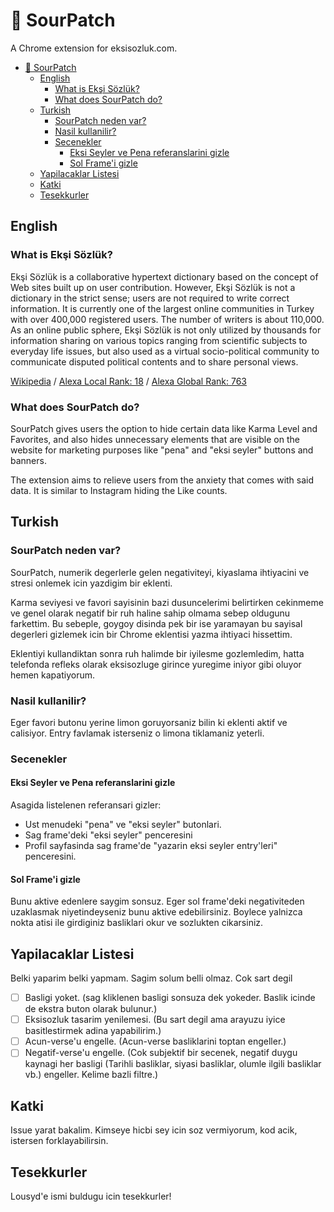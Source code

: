 # 🍋 SourPatch

A Chrome extension for eksisozluk.com.

- [🍋 SourPatch](#-sourpatch)
  - [English](#english)
    - [What is Ekşi Sözlük?](#what-is-ekşi-sözlük)
    - [What does SourPatch do?](#what-does-sourpatch-do)
  - [Turkish](#turkish)
    - [SourPatch neden var?](#sourpatch-neden-var)
    - [Nasil kullanilir?](#nasil-kullanilir)
    - [Secenekler](#secenekler)
      - [Eksi Seyler ve Pena referanslarini gizle](#eksi-seyler-ve-pena-referanslarini-gizle)
      - [Sol Frame'i gizle](#sol-framei-gizle)
  - [Yapilacaklar Listesi](#yapilacaklar-listesi)
  - [Katki](#katki)
  - [Tesekkurler](#tesekkurler)

## English

### What is Ekşi Sözlük?

Ekşi Sözlük is a collaborative hypertext dictionary based on the concept of Web sites built up on user contribution. However, Ekşi Sözlük is not a dictionary in the strict sense; users are not required to write correct information. It is currently one of the largest online communities in Turkey with over 400,000 registered users. The number of writers is about 110,000. As an online public sphere, Ekşi Sözlük is not only utilized by thousands for information sharing on various topics ranging from scientific subjects to everyday life issues, but also used as a virtual socio-political community to communicate disputed political contents and to share personal views.

[Wikipedia](https://en.wikipedia.org/wiki/Ek%C5%9Fi_S%C3%B6zl%C3%BCk) / [Alexa Local Rank: 18](https://www.alexa.com/topsites/countries/TR) / [Alexa Global Rank: 763](https://www.alexa.com/siteinfo/eksisozluk.com)

### What does SourPatch do?

SourPatch gives users the option to hide certain data like Karma Level and Favorites, and also hides unnecessary elements that are visible on the website for marketing purposes like "pena" and "eksi seyler" buttons and banners.

The extension aims to relieve users from the anxiety that comes with said data. It is similar to Instagram hiding the Like counts.

## Turkish

### SourPatch neden var?

SourPatch, numerik degerlerle gelen negativiteyi, kiyaslama ihtiyacini ve stresi onlemek icin yazdigim bir eklenti.

Karma seviyesi ve favori sayisinin bazi dusuncelerimi belirtirken cekinmeme ve genel olarak negatif bir ruh haline sahip olmama sebep oldugunu farkettim. Bu sebeple, goygoy disinda pek bir ise yaramayan bu sayisal degerleri gizlemek icin bir Chrome eklentisi yazma ihtiyaci hissettim.

Eklentiyi kullandiktan sonra ruh halimde bir iyilesme gozlemledim, hatta telefonda refleks olarak eksisozluge girince yuregime iniyor gibi oluyor hemen kapatiyorum.

### Nasil kullanilir?

Eger favori butonu yerine limon goruyorsaniz bilin ki eklenti aktif ve calisiyor. Entry favlamak isterseniz o limona tiklamaniz yeterli.

### Secenekler

#### Eksi Seyler ve Pena referanslarini gizle
Asagida listelenen referansari gizler:
- Ust menudeki "pena" ve "eksi seyler" butonlari.
- Sag frame'deki "eksi seyler" penceresini
- Profil sayfasinda sag frame'de "yazarin eksi seyler entry'leri" penceresini.

#### Sol Frame'i gizle

Bunu aktive edenlere saygim sonsuz. Eger sol frame'deki negativiteden uzaklasmak niyetindeyseniz bunu aktive edebilirsiniz. Boylece yalnizca nokta atisi ile girdiginiz basliklari okur ve sozlukten cikarsiniz.

## Yapilacaklar Listesi

Belki yaparim belki yapmam. Sagim solum belli olmaz. Cok sart degil

- [ ] Basligi yoket. (sag kliklenen basligi sonsuza dek yokeder. Baslik icinde de ekstra buton olarak bulunur.)
- [ ] Eksisozluk tasarim yenilemesi. (Bu sart degil ama arayuzu iyice basitlestirmek adina yapabilirim.)
- [ ] Acun-verse'u engelle. (Acun-verse basliklarini toptan engeller.)
- [ ] Negatif-verse'u engelle. (Cok subjektif bir secenek, negatif duygu kaynagi her basligi (Tarihli basliklar, siyasi basliklar, olumle ilgili basliklar vb.) engeller. Kelime bazli filtre.)

## Katki

Issue yarat bakalim. Kimseye hicbi sey icin soz vermiyorum, kod acik, istersen forklayabilirsin.

## Tesekkurler

Lousyd'e ismi buldugu icin tesekkurler!
